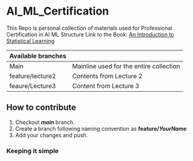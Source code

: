 # AI_ML_Certification
This Repo is personal collection of materials used for Professional Certification in AI ML
Structure 
Link to the Book: [An Introduction to Statistical Learning](https://www.statlearning.com/)

|Available branches||
|---|---|
|Main|Mainline used for the entire collection|
|feature/lecture2| Contents from Lecture 2 |
|feaure/Lecture3|Content from Lecture 3|

## How to contribute
1. Checkout **_main_** branch.
2. Create a branch following naming convention as **feature/_YourName_**
3. Add your changes and push.
### Keeping it simple

